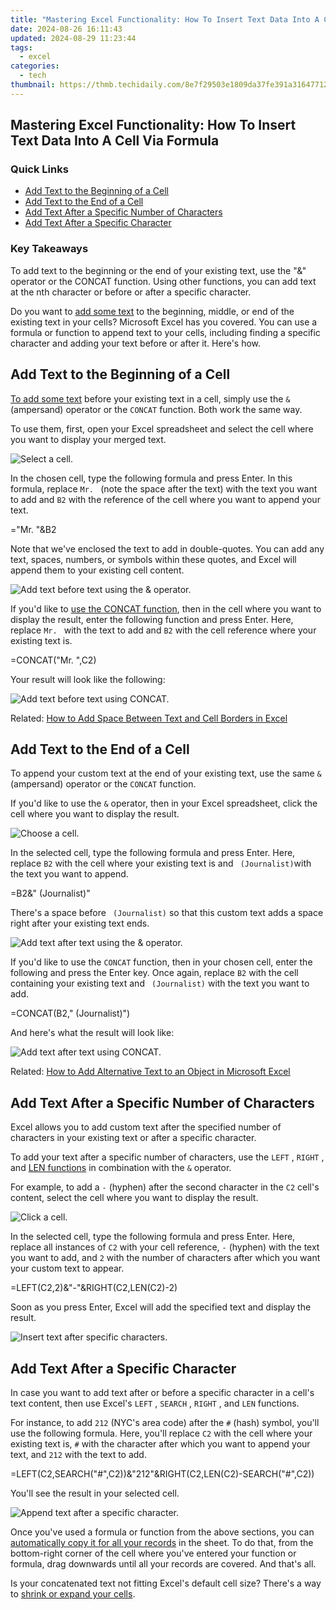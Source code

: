 ```yaml
---
title: "Mastering Excel Functionality: How To Insert Text Data Into A Cell Via Formula"
date: 2024-08-26 16:11:43
updated: 2024-08-29 11:23:44
tags:
  - excel
categories:
  - tech
thumbnail: https://thmb.techidaily.com/8e7f29503e1809da37fe391a31647712629490bb93b62275ef9ee0f83d862d33.jpg
---
```


## Mastering Excel Functionality: How To Insert Text Data Into A Cell Via Formula

### Quick Links

* [Add Text to the Beginning of a Cell](https://youtube-help.techidaily.com/in-2024-gain-profit-power-the-secret-of-successful-youtube-marketing-and-500plus/)
* [Add Text to the End of a Cell](https://techidaily.com/undelete-lost-photos-from-vivo-y27-5g-by-fonelab-android-recover-photos/)
* [Add Text After a Specific Number of Characters](https://win-dash.techidaily.com/update-your-razer-graphics-driver-on-windows-10-8-7-xp-and-vista-step-by-step-guide-to-downloading-new-versions/)
* [Add Text After a Specific Character](https://instagram-video-recordings.techidaily.com/2024-approved-transforming-raw-footage-into-stellar-instagram-content/)

### Key Takeaways

 To add text to the beginning or the end of your existing text, use the "&" operator or the CONCAT function. Using other functions, you can add text at the nth character or before or after a specific character.

 Do you want to [add some text](https://fake-location.techidaily.com/is-pgsharp-legal-when-you-are-playing-pokemon-on-xiaomi-redmi-13c-5g-drfone-by-drfone-virtual-android/) to the beginning, middle, or end of the existing text in your cells? Microsoft Excel has you covered. You can use a formula or function to append text to your cells, including finding a specific character and adding your text before or after it. Here's how.

##  Add Text to the Beginning of a Cell

[To add some text](https://instagram-clips.techidaily.com/updated-2024-approved-dual-dimensions-in-display-the-instagram-guide-to-effortless-image-turns/) before your existing text in a cell, simply use the `&` (ampersand) operator or the `CONCAT` function. Both work the same way.

 To use them, first, open your Excel spreadsheet and select the cell where you want to display your merged text.

![Select a cell.](https://static1.howtogeekimages.com/wordpress/wp-content/uploads/2022/12/1-excel-select-cell.png) 

 In the chosen cell, type the following formula and press Enter. In this formula, replace `Mr. ` (note the space after the text) with the text you want to add and `B2` with the reference of the cell where you want to append your text.

="Mr. "&B2

 Note that we've enclosed the text to add in double-quotes. You can add any text, spaces, numbers, or symbols within these quotes, and Excel will append them to your existing cell content.

![Add text before text using the & operator.](https://static1.howtogeekimages.com/wordpress/wp-content/uploads/2022/12/2-excel-add-text-before-text.png) 

 If you'd like to [use the CONCAT function](https://facebook-clips.techidaily.com/new-elevate-your-facebook-profile-with-these-11-superior-tools/), then in the cell where you want to display the result, enter the following function and press Enter. Here, replace `Mr. ` with the text to add and `B2` with the cell reference where your existing text is.

=CONCAT("Mr. ",C2)

 Your result will look like the following:

![Add text before text using CONCAT.](https://static1.howtogeekimages.com/wordpress/wp-content/uploads/2022/12/3-excel-concat-before.png) 

Related: [How to Add Space Between Text and Cell Borders in Excel](https://instagram-clips.techidaily.com/updated-2024-approved-dual-dimensions-in-display-the-instagram-guide-to-effortless-image-turns/) 

##  Add Text to the End of a Cell

 To append your custom text at the end of your existing text, use the same `&` (ampersand) operator or the `CONCAT` function.

 If you'd like to use the `&` operator, then in your Excel spreadsheet, click the cell where you want to display the result.

![Choose a cell.](https://static1.howtogeekimages.com/wordpress/wp-content/uploads/2022/12/4-excel-choose-cell.png) 

 In the selected cell, type the following formula and press Enter. Here, replace `B2` with the cell where your existing text is and ` (Journalist)`with the text you want to append.

=B2&" (Journalist)"

 There's a space before ` (Journalist)` so that this custom text adds a space right after your existing text ends.

![Add text after text using the & operator.](https://static1.howtogeekimages.com/wordpress/wp-content/uploads/2022/12/5-excel-add-text-after-text.png) 

 If you'd like to use the `CONCAT` function, then in your chosen cell, enter the following and press the Enter key. Once again, replace `B2` with the cell containing your existing text and ` (Journalist)` with the text you want to add.

=CONCAT(B2," (Journalist)")

 And here's what the result will look like:

![Add text after text using CONCAT.](https://static1.howtogeekimages.com/wordpress/wp-content/uploads/2022/12/6-excel-concat-after.png) 

Related: [How to Add Alternative Text to an Object in Microsoft Excel](https://instagram-video-files.techidaily.com/new-2024-approved-how-to-upload-and-post-gifs-onto-instagram-4-steps/) 

##  Add Text After a Specific Number of Characters

 Excel allows you to add custom text after the specified number of characters in your existing text or after a specific character.

 To add your text after a specific number of characters, use the `LEFT` , `RIGHT` , and [LEN functions](https://extra-hints.techidaily.com/scalable-and-stylish-type-in-ae-with-top-choices/) in combination with the `&` operator.

 For example, to add a `-` (hyphen) after the second character in the `C2` cell's content, select the cell where you want to display the result.

![Click a cell.](https://static1.howtogeekimages.com/wordpress/wp-content/uploads/2022/12/7-excel-click-cell.png) 

 In the selected cell, type the following formula and press Enter. Here, replace all instances of `C2` with your cell reference, `-` (hyphen) with the text you want to add, and `2` with the number of characters after which you want your custom text to appear.

=LEFT(C2,2)&"-"&RIGHT(C2,LEN(C2)-2)

 Soon as you press Enter, Excel will add the specified text and display the result.

![Insert text after specific characters.](https://static1.howtogeekimages.com/wordpress/wp-content/uploads/2022/12/8-excel-add-text-nth-character.png) 

##  Add Text After a Specific Character

 In case you want to add text after or before a specific character in a cell's text content, then use Excel's `LEFT` , `SEARCH` , `RIGHT` , and `LEN` functions.

 For instance, to add `212` (NYC's area code) after the `#` (hash) symbol, you'll use the following formula. Here, you'll replace `C2` with the cell where your existing text is, `#` with the character after which you want to append your text, and `212` with the text to add.

=LEFT(C2,SEARCH("#",C2))&"212"&RIGHT(C2,LEN(C2)-SEARCH("#",C2))

 You'll see the result in your selected cell.

![Append text after a specific character.](https://static1.howtogeekimages.com/wordpress/wp-content/uploads/2022/12/9-excel-add-text-after-specific-character.png) 

 Once you've used a formula or function from the above sections, you can [automatically copy it for all your records](https://extra-tips.techidaily.com/in-2024-converting-personal-memories-from-stillness-to-motion/) in the sheet. To do that, from the bottom-right corner of the cell where you've entered your function or formula, drag downwards until all your records are covered. And that's all.

 Is your concatenated text not fitting Excel's default cell size? There's a way to [shrink or expand your cells](https://youtube-web.techidaily.com/024-approved-ultimate-routine-personalize-your-youtube-shorts-image-credits/).

<ins class="adsbygoogle"
     style="display:block"
     data-ad-format="autorelaxed"
     data-ad-client="ca-pub-7571918770474297"
     data-ad-slot="1223367746"></ins>



<ins class="adsbygoogle"
     style="display:block"
     data-ad-client="ca-pub-7571918770474297"
     data-ad-slot="8358498916"
     data-ad-format="auto"
     data-full-width-responsive="true"></ins>
